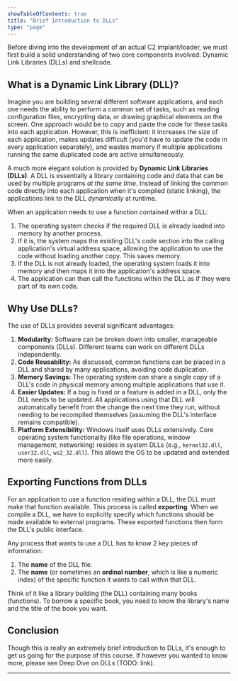 ```yaml
---
showTableOfContents: true
title: "Brief Introduction to DLLs"
type: "page"
---
```


Before diving into the development of an actual C2 implant/loader, we must first build a solid understanding of two core components involved: Dynamic Link Libraries (DLLs) and shellcode.

## What is a Dynamic Link Library (DLL)?

Imagine you are building several different software applications, and each one needs the ability to perform a common set of tasks, such as reading configuration files, encrypting data, or drawing graphical elements on the screen. One approach would be to copy and paste the code for these tasks into each application. However, this is inefficient: it increases the size of each application, makes updates difficult (you'd have to update the code in every application separately), and wastes memory if multiple applications running the same duplicated code are active simultaneously.

A much more elegant solution is provided by **Dynamic Link Libraries (DLLs)**. A DLL is essentially a library containing code and data that can be used by multiple programs _at the same time_. Instead of linking the common code directly into each application when it's compiled (static linking), the applications link to the DLL _dynamically_ at runtime.

When an application needs to use a function contained within a DLL:

1. The operating system checks if the required DLL is already loaded into memory by another process.
2. If it is, the system maps the existing DLL's code section into the calling application's virtual address space, allowing the application to use the code without loading another copy. This saves memory.
3. If the DLL is not already loaded, the operating system loads it into memory and then maps it into the application's address space.
4. The application can then call the functions within the DLL as if they were part of its own code.

## Why Use DLLs?

The use of DLLs provides several significant advantages:

1. **Modularity:** Software can be broken down into smaller, manageable components (DLLs). Different teams can work on different DLLs independently.
2. **Code Reusability:** As discussed, common functions can be placed in a DLL and shared by many applications, avoiding code duplication.
3. **Memory Savings:** The operating system can share a single copy of a DLL's code in physical memory among multiple applications that use it.
4. **Easier Updates:** If a bug is fixed or a feature is added in a DLL, only the DLL needs to be updated. All applications using that DLL will automatically benefit from the change the next time they run, without needing to be recompiled themselves (assuming the DLL's interface remains compatible).
5. **Platform Extensibility:** Windows itself uses DLLs extensively. Core operating system functionality (like file operations, window management, networking) resides in system DLLs (e.g., `kernel32.dll`, `user32.dll`, `ws2_32.dll`). This allows the OS to be updated and extended more easily.

## Exporting Functions from DLLs

For an application to use a function residing within a DLL, the DLL must make that function available. This process is called **exporting**. When we compile a DLL, we have to explicitly specify which functions should be made available to external programs. These exported functions then form the DLL's public interface.

Any process that wants to use a DLL has to know 2 key pieces of information:
1. The **name** of the DLL file.
2. The **name** (or sometimes an **ordinal number**, which is like a numeric index) of the specific function it wants to call within that DLL.

Think of it like a library building (the DLL) containing many books (functions). To borrow a specific book, you need to know the library's name and the title of the book you want.

## Conclusion
Though this is really an extremely brief introduction to DLLs, it's enough to get us going for the purpose of this course. If however you wanted to know more, please see Deep Dive on DLLs (TODO: link).

___

